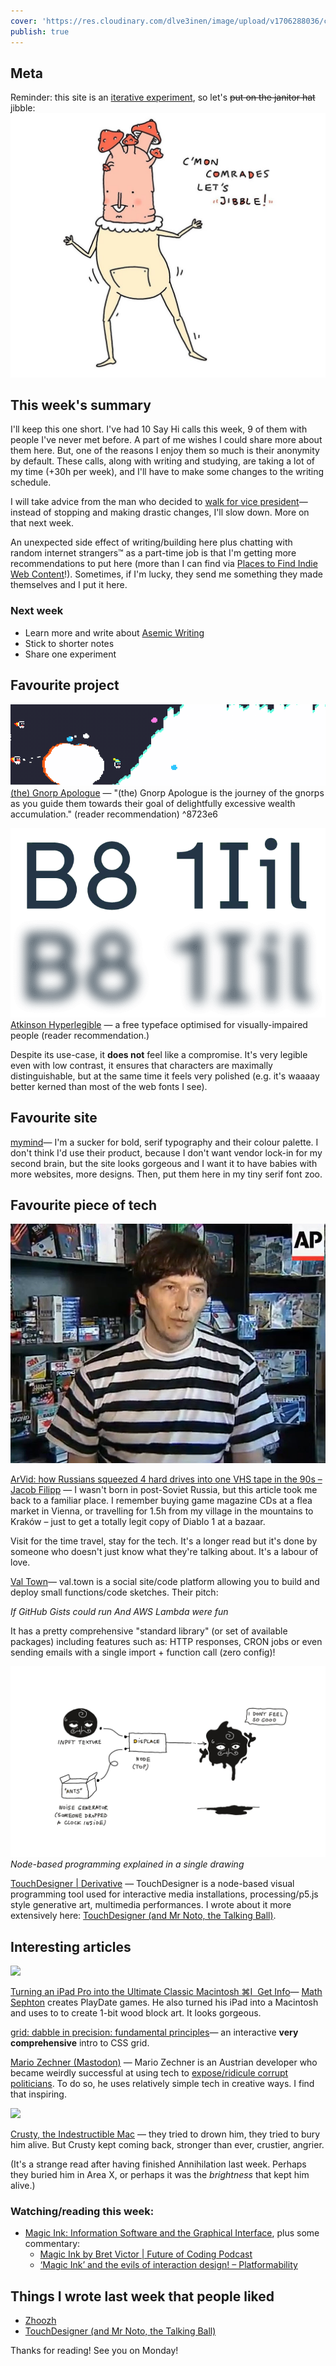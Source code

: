 ```yaml
---
cover: 'https://res.cloudinary.com/dlve3inen/image/upload/v1706288036/cover-jibble_twru6g.webp'
publish: true
---
```

## Meta

Reminder: this site is an [iterative experiment](<../../../111>), so let's ~~put on the janitor hat~~ jibble:
![227](53/jibble.webp)

## This week's summary

I'll keep this one short. I've had 10 Say Hi calls this week, 9 of them with people I've never met before. A part of me wishes I could share more about them here. But, one of the reasons I enjoy them so much is their anonymity by default. These calls, along with writing and studying, are taking a lot of my time (+30h per week), and I'll have to make some changes to the writing schedule. 

I will take advice from the man who decided to [walk for vice president](https://www.w4vp.com)—instead of stopping and making drastic changes, I'll slow down. More on that next week.

An unexpected side effect of writing/building here plus chatting with random internet strangers™ as a part-time job is that I'm getting more recommendations to put here (more than I can find via [Places to Find Indie Web Content](<../../../Places to Find Indie Web Content>)!). Sometimes, if I'm lucky, they send me something they made themselves and I put it here.

### Next week

- Learn more and write about [Asemic Writing](<../../../Asemic Writing>)
- Stick to shorter notes
- Share one experiment

## Favourite project

![1303](53/gnorp.gif)
[(the) Gnorp Apologue](https://store.steampowered.com/app/1473350/the_Gnorp_Apologue/) — "(the) Gnorp Apologue is the journey of the gnorps as you guide them towards their goal of delightfully excessive wealth accumulation." (reader recommendation) <span id="^8723e6" class="link-marker">^8723e6</span>

![1576](53/atkinson.webp)
[Atkinson Hyperlegible](https://brailleinstitute.org/freefont) — a free typeface optimised for visually-impaired people (reader recommendation.)

Despite its use-case, it **does not** feel like a compromise. It's very legible even with low contrast, it ensures that characters are maximally distinguishable, but at the same time it feels very polished (e.g. it's waaaay better kerned than most of the web fonts I see).

## Favourite site

[mymind](https://mymind.com)— I'm a sucker for bold, serif typography and their colour palette. I don't think I'd use their product, because I don't want vendor lock-in for my second brain, but the site looks gorgeous and I want it to have babies with more websites, more designs. Then, put them here in my tiny serif font zoo.

## Favourite piece of tech

![2391](53/computer-dealer.jpg)

[ArVid: how Russians squeezed 4 hard drives into one VHS tape in the 90s – Jacob Filipp](https://jacobfilipp.com/arvid-vhs/) —  I wasn't born in post-Soviet Russia, but this article took me back to a familiar place. I remember buying game magazine CDs at a flea market in Vienna, or travelling for 1.5h from my village in the mountains to Kraków – just to get a totally legit copy of Diablo 1 at a bazaar. 

Visit for the time travel, stay for the tech. It's a longer read but it's done by someone who doesn't just know what they're talking about. It's a labour of love.


[Val Town](https://www.val.town)— val.town is a social site/code platform allowing you to build and deploy small functions/code sketches. Their pitch:

*If GitHub Gists could run*
*And AWS Lambda were fun*

It has a pretty comprehensive "standard library" (or set of available packages) including features such as: HTTP responses, CRON jobs or even sending emails with a single import + function call (zero config)! 


![3409](../../touch-designer-cover.png)
*Node-based programming explained in a single drawing*

[TouchDesigner | Derivative](https://derivative.ca/UserGuide/TouchDesigner) — TouchDesigner is a node-based visual programming tool used for interactive media installations, processing/p5.js style generative art, multimedia performances. I wrote about it more extensively here: [TouchDesigner (and Mr Noto, the Talking Ball)](<../../../TouchDesigner (and Mr Noto, the Talking Ball)>).

## Interesting articles

![](https://blog.gingerbeardman.com/images/posts/ultimate-classic-macintosh-1.jpg)

[Turning an iPad Pro into the Ultimate Classic Macintosh ⌘I  Get Info](https://blog.gingerbeardman.com/2021/04/17/turning-an-ipad-pro-into-the-ultimate-classic-macintosh/)— [Math Sephton](https://twitter.com/gingerbeardman) creates PlayDate games. He also turned his iPad into a Macintosh and uses to to create 1-bit wood block art. It looks gorgeous.

[grid: dabble in precision: fundamental principles](https://cssprinciples.com/3/grid/)— an interactive **very comprehensive** intro to CSS grid. 

[Mario Zechner (Mastodon)](https://mastodon.cloud/@badlogic@mastodon.gamedev.place/111818406701804569) — Mario Zechner is an Austrian developer who became weirdly successful at using tech to [expose/ridicule corrupt politicians](https://www.wired.com/story/heisse-preise-food-prices/). To do so, he uses relatively simple tech in creative ways. I find that inspiring.

![](https://geocities.ws/rehasoft/images/crusty/crusty_lake3.jpg)

[Crusty, the Indestructible Mac](https://geocities.ws/rehasoft/crusty.html) — they tried to drown him, they tried to bury him alive. But Crusty kept coming back, stronger than ever, crustier, angrier. 

(It's a strange read after having finished Annihilation last week. Perhaps they buried him in Area X, or perhaps it was the *brightness* that kept him alive.)


### Watching/reading this week:

- [Magic Ink: Information Software and the Graphical Interface](http://worrydream.com/MagicInk/), plus some commentary:
	- [Magic Ink by Bret Victor | Future of Coding Podcast](https://futureofcoding.org/episodes/060.html)
	- [‘Magic Ink’ and the evils of interaction design! – Platformability](https://blog.caplin.com/2012/03/02/8630/)

## Things I wrote last week that people liked

- [Zhoozh](<../../../Zhoozh>)
- [TouchDesigner (and Mr Noto, the Talking Ball)](<../../../TouchDesigner (and Mr Noto, the Talking Ball)>)

Thanks for reading! See you on Monday!


